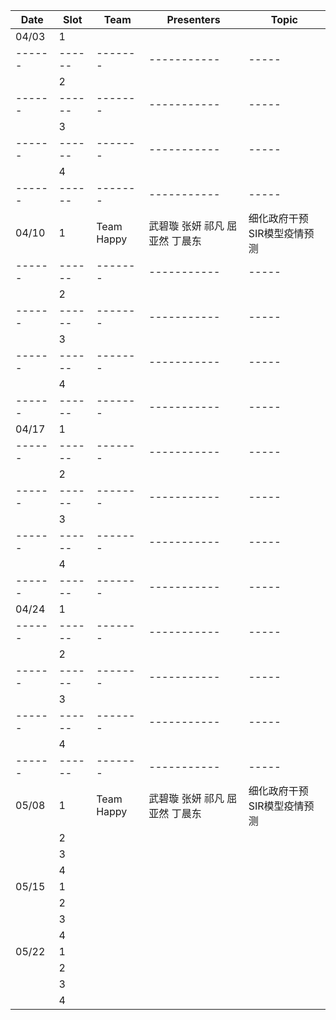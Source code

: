 Date      | Slot       | Team      | Presenters       | Topic
------ | ------ | ------- | ----------- | -----
04/03   |  1          |    |              | 
------ | ------ | ------- | ----------- | -----
             |  2          |                |                          | 
             ------ | ------ | ------- | ----------- | -----
             |  3          |                |                          | 
               ------ | ------ | ------- | ----------- | -----
			 |  4          |                |                          |  
               ------ | ------ | ------- | ----------- | -----
04/10   |  1          |   Team Happy    |       武碧璇 张妍 祁凡 屈亚然 丁晨东  | 细化政府干预SIR模型疫情预测
  ------ | ------ | ------- | ----------- | -----
             |  2          |                |                          |  
               ------ | ------ | ------- | ----------- | -----
			 |  3          |                |                          | 
               ------ | ------ | ------- | ----------- | -----
			 |  4          |                |                          | 
               ------ | ------ | ------- | ----------- | -----
04/17   |  1          |                |                          |  
  ------ | ------ | ------- | ----------- | -----
             |  2          |                |                          | 
               ------ | ------ | ------- | ----------- | -----
			 |  3          |                |                          | 
               ------ | ------ | ------- | ----------- | -----
			 |  4          |                |                          | 
               ------ | ------ | ------- | ----------- | -----
04/24   |  1          |                |                          |  
  ------ | ------ | ------- | ----------- | -----
             |  2          |                |                          | 
               ------ | ------ | ------- | ----------- | -----
			 |  3          |                |                          | 
               ------ | ------ | ------- | ----------- | -----
			 |  4          |                |                          | 
               ------ | ------ | ------- | ----------- | -----
05/08   |  1          |   Team Happy       |     武碧璇 张妍 祁凡 屈亚然 丁晨东  | 细化政府干预SIR模型疫情预测
             |  2          |                |                          | 
			 |  3          |                |                          | 
			 |  4          |                |                          | 
05/15   |  1          |               |                         | 
             |  2          |               |                         |
			 |  3          |               |                         |
			 |  4          |               |                         |
05/22   |  1          |               |                         | 
             |  2          |               |                         |
			 |  3          |               |                         |
			 |  4          |               |                         |

